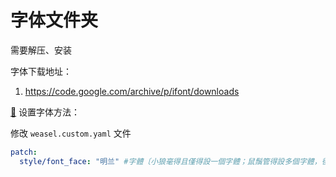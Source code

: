 # 字体文件夹

需要解压、安装

字体下载地址：
1. <https://code.google.com/archive/p/ifont/downloads>

[🔗](https://github.com/rime/home/wiki/CustomizationGuide#%E4%B8%80%E4%BE%8B%E5%AE%9A%E8%A3%BD%E5%B0%8F%E7%8B%BC%E6%AF%AB%E5%AD%97%E9%AB%94%E5%AD%97%E8%99%9F) 设置字体方法： 

修改 `weasel.custom.yaml` 文件

```yaml
patch:
  style/font_face: "明兰" #字體〔小狼毫得且僅得設一個字體；鼠鬚管得設多個字體，後面的字體自動補前面字體不含的字〕
```